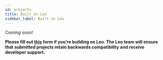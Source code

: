 ```yaml
---
id: projects
title: Built on Leo
sidebar_label: Built on Leo
---
```

[general tags]: # (projects)

<!--TODO:-->

Coming soon!

**Please fill out [this](https://forms.gle/6bt7a65hFBV9MpqN6) form if you're building on Leo.
The Leo team will ensure that submitted projects retain backwards compatibility and receive developer support.**